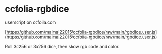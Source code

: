 # ccfolia-rgbdice
userscript on ccfoila.com


[https://github.com/maimai22015/ccfolia-rgbdice/raw/main/rgbdice.user.js](https://github.com/maimai22015/ccfolia-rgbdice/raw/main/rgbdice.user.js)


Roll 3d256 or 3b256 dice, then show rgb code and color.
